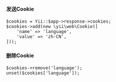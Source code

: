 
#### 发送Cookie
	$cookies = Yii::$app->response->cookies;
	$cookies->add(new \yii\web\Cookie([
	    'name' => 'language',
	    'value' => 'zh-CN',
	]));

#### 删除Cookie
	$cookies->remove('language');
	unset($cookies['language']);